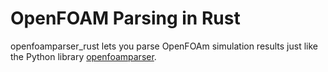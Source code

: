 # OpenFOAM Parsing in Rust

openfoamparser\_rust lets you parse OpenFOAm simulation results just
like the Python library [openfoamparser](https://github.com/ApolloLV/openfoamparser.git).
